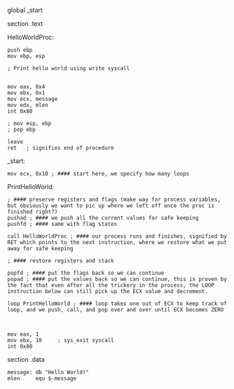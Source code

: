 
global _start			

section .text

HelloWorldProc:

	push ebp
	mov ebp, esp

	; Print hello world using write syscall
	

	mov eax, 0x4
	mov ebx, 0x1
	mov ecx, message
	mov edx, mlen
	int 0x80

	; mov esp, ebp
	; pop ebp

	leave
	ret   ; signifies end of procedure 


_start:

	mov ecx, 0x10 ; #### start here, we specify how many loops

PrintHelloWorld:

	; #### preserve registers and flags (make way for process variables, but obviously we want to pic up where we left off once the proc is finished right?)	
	pushad ; #### we push all the current values for safe keeping
	pushfd ; #### same with flag states

	call HelloWorldProc ; #### our process runs and finishes, signified by RET which points to the next instruction, where we restore what we put away for safe keeping

	; #### restore registers and stack 

	popfd ; #### put the flags back so we can continue
	popad ; #### put the values back so we can continue, this is proven by the fact that even after all the trickery in the process, the LOOP instruction below can still pick up the ECX value and decrement.

	loop PrintHelloWorld ; #### loop takes one out of ECX to keep track of loop, and we push, call, and pop over and over until ECX becomes ZERO



	mov eax, 1
	mov ebx, 10		; sys_exit syscall
	int 0x80

section .data

	message: db "Hello World!"
	mlen     equ $-message


